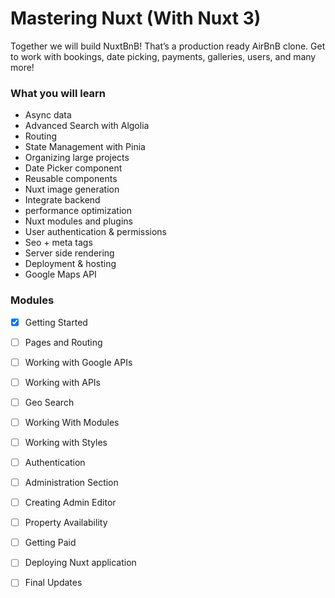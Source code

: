 # Mastering Nuxt (With Nuxt 3)

Together we will build NuxtBnB! That’s a production ready AirBnB clone. Get to work with bookings, date picking, payments, galleries, users, and many more!

### What you will learn

- Async data
- Advanced Search with Algolia
- Routing
- State Management with Pinia
- Organizing large projects
- Date Picker component
- Reusable components
- Nuxt image generation
- Integrate backend
- performance optimization
- Nuxt modules and plugins
- User authentication & permissions
- Seo + meta tags
- Server side rendering
- Deployment & hosting
- Google Maps API

### Modules

- [x] Getting Started
- [ ] Pages and Routing
- [ ] Working with Google APIs
- [ ] Working with APIs
- [ ] Geo Search
- [ ] Working With Modules
- [ ] Working with Styles
- [ ] Authentication
- [ ] Administration Section
- [ ] Creating Admin Editor
- [ ] Property Availability
- [ ] Getting Paid
- [ ] Deploying Nuxt application
- [ ] Final Updates

